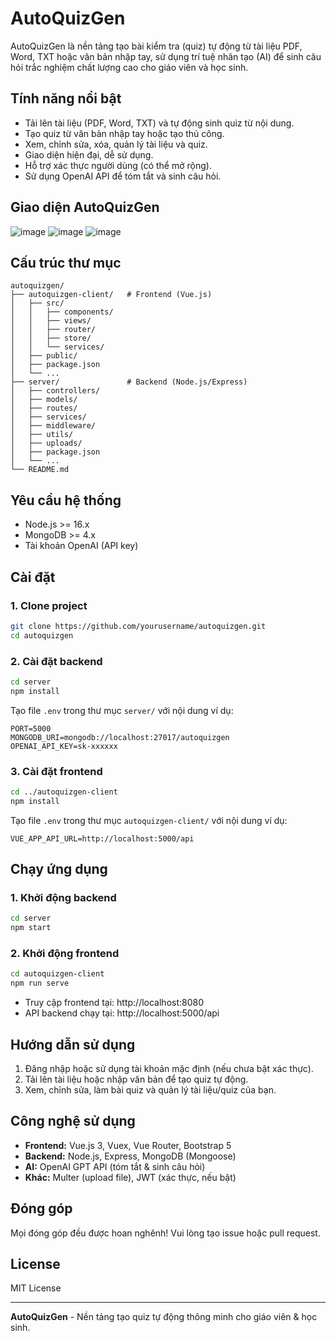 # AutoQuizGen

AutoQuizGen là nền tảng tạo bài kiểm tra (quiz) tự động từ tài liệu PDF, Word, TXT hoặc văn bản nhập tay, sử dụng trí tuệ nhân tạo (AI) để sinh câu hỏi trắc nghiệm chất lượng cao cho giáo viên và học sinh.

## Tính năng nổi bật

- Tải lên tài liệu (PDF, Word, TXT) và tự động sinh quiz từ nội dung.
- Tạo quiz từ văn bản nhập tay hoặc tạo thủ công.
- Xem, chỉnh sửa, xóa, quản lý tài liệu và quiz.
- Giao diện hiện đại, dễ sử dụng.
- Hỗ trợ xác thực người dùng (có thể mở rộng).
- Sử dụng OpenAI API để tóm tắt và sinh câu hỏi.
## Giao diện AutoQuizGen
![image](https://github.com/user-attachments/assets/2125dc2e-a509-4378-b593-1e370799be2c)
![image](https://github.com/user-attachments/assets/1b77d1fe-eb0b-4d0d-b3b9-fa143f475621)
![image](https://github.com/user-attachments/assets/6ff56aa1-1ef5-46b4-a818-dde044154891)

## Cấu trúc thư mục

```
autoquizgen/
├── autoquizgen-client/   # Frontend (Vue.js)
│   ├── src/
│   │   ├── components/
│   │   ├── views/
│   │   ├── router/
│   │   ├── store/
│   │   └── services/
│   ├── public/
│   ├── package.json
│   └── ...
├── server/               # Backend (Node.js/Express)
│   ├── controllers/
│   ├── models/
│   ├── routes/
│   ├── services/
│   ├── middleware/
│   ├── utils/
│   ├── uploads/
│   ├── package.json
│   └── ...
└── README.md
```

## Yêu cầu hệ thống

- Node.js >= 16.x
- MongoDB >= 4.x
- Tài khoản OpenAI (API key)

## Cài đặt

### 1. Clone project

```sh
git clone https://github.com/yourusername/autoquizgen.git
cd autoquizgen
```

### 2. Cài đặt backend

```sh
cd server
npm install
```

Tạo file `.env` trong thư mục `server/` với nội dung ví dụ:
```
PORT=5000
MONGODB_URI=mongodb://localhost:27017/autoquizgen
OPENAI_API_KEY=sk-xxxxxx
```

### 3. Cài đặt frontend

```sh
cd ../autoquizgen-client
npm install
```

Tạo file `.env` trong thư mục `autoquizgen-client/` với nội dung ví dụ:
```
VUE_APP_API_URL=http://localhost:5000/api
```

## Chạy ứng dụng

### 1. Khởi động backend

```sh
cd server
npm start
```

### 2. Khởi động frontend

```sh
cd autoquizgen-client
npm run serve
```

- Truy cập frontend tại: http://localhost:8080
- API backend chạy tại: http://localhost:5000/api

## Hướng dẫn sử dụng

1. Đăng nhập hoặc sử dụng tài khoản mặc định (nếu chưa bật xác thực).
2. Tải lên tài liệu hoặc nhập văn bản để tạo quiz tự động.
3. Xem, chỉnh sửa, làm bài quiz và quản lý tài liệu/quiz của bạn.

## Công nghệ sử dụng

- **Frontend:** Vue.js 3, Vuex, Vue Router, Bootstrap 5
- **Backend:** Node.js, Express, MongoDB (Mongoose)
- **AI:** OpenAI GPT API (tóm tắt & sinh câu hỏi)
- **Khác:** Multer (upload file), JWT (xác thực, nếu bật)

## Đóng góp

Mọi đóng góp đều được hoan nghênh! Vui lòng tạo issue hoặc pull request.

## License

MIT License

---

**AutoQuizGen** - Nền tảng tạo quiz tự động thông minh cho giáo viên & học sinh.
